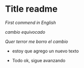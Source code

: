 # Title readme

*First commend in English*

*cambio equivocado*

_Quer terror me borro el cambio_

- estoy que agrego un nuevo texto

- Todo ok, sigue avanzando